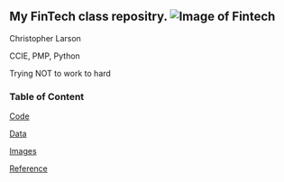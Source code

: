## My FinTech class repositry. ![Image of Fintech](https://yt3.ggpht.com/a-/AOh14Gi9mDbwftnzX5o3AxL-XV75Hbb9awaKa0kASwIa=s100-c-k-c0xffffffff-no-rj-mo)

Christopher Larson

CCIE, PMP, Python

Trying NOT to work to hard

### Table of Content
[Code](https://github.com/clarson00/fintech_case_study/tree/master/code)

[Data](https://github.com/clarson00/fintech_case_study/tree/master/data)

[Images](https://github.com/clarson00/fintech_case_study/tree/master/images)

[Reference](https://github.com/clarson00/fintech_case_study/tree/master/reference)
